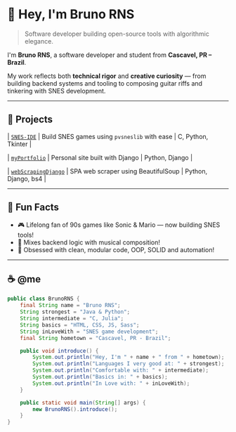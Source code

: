 # 👋 Hey, I'm Bruno RNS

> Software developer building open-source tools with algorithmic elegance.

I'm **Bruno RNS**, a software developer and student from **Cascavel, PR – Brazil**.

My work reflects both **technical rigor** and **creative curiosity** — from building backend systems and tooling to composing guitar riffs and tinkering with SNES development.

---

## 🚀 Projects

| [`SNES-IDE`](https://github.com/BrunoRNS/SNES-IDE) | Build SNES games using `pvsneslib` with ease | C, Python, Tkinter |

| [`myPortfolio`](https://github.com/BrunoRNS/myPortfolio) | Personal site built with Django | Python, Django |

| [`webScrapingDjango`](https://github.com/BrunoRNS/webScrapingDjango) | SPA web scraper using BeautifulSoup | Python, Django, bs4 |

---

## 🌟 Fun Facts

- 🎮 Lifelong fan of 90s games like Sonic & Mario — now building SNES tools!
- 🎸 Mixes backend logic with musical composition!
- 🔄 Obsessed with clean, modular code, OOP, SOLID and automation!

---

## ☕ @me

```java
public class BrunoRNS {
    final String name = "Bruno RNS";
    String strongest = "Java & Python";
    String intermediate = "C, Julia";
    String basics = "HTML, CSS, JS, Sass";
    String inLoveWith = "SNES game development";
    final String hometown = "Cascavel, PR - Brazil";

    public void introduce() {
        System.out.println("Hey, I'm " + name + " from " + hometown);
        System.out.println("Languages I very good at: " + strongest);
        System.out.println("Comfortable with: " + intermediate);
        System.out.println("Basics in: " + basics);
        System.out.println("In Love with: " + inLoveWith);
    }

    public static void main(String[] args) {
        new BrunoRNS().introduce();
    }
}
